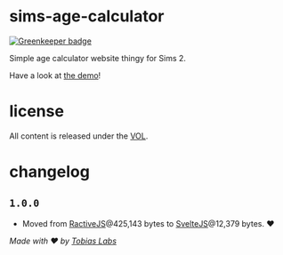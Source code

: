 # sims-age-calculator

[![Greenkeeper badge](https://badges.greenkeeper.io/saibotsivad/sims-age-calculator.svg)](https://greenkeeper.io/)

Simple age calculator website thingy for Sims 2.

Have a look at [the demo](http://davistobias.com/sims-age-calculator/)!

# license

All content is released under the [VOL](http://veryopenlicense.com).

# changelog

## `1.0.0`
- Moved from [RactiveJS](https://ractive.js.org/)@425,143 bytes to [SvelteJS](https://svelte.technology/)@12,379 bytes. ❤️

*Made with ♥ by [Tobias Labs](http://tobiaslabs.com)*
